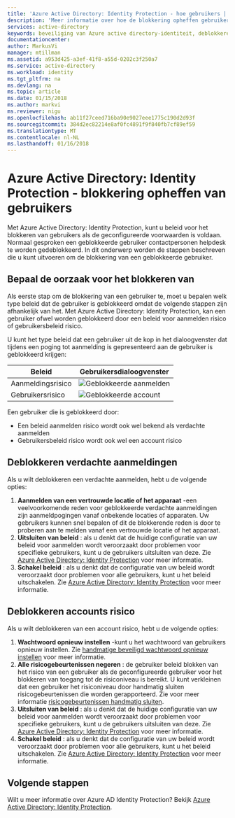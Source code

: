 ```yaml
---
title: 'Azure Active Directory: Identity Protection - hoe gebruikers | Microsoft Docs'
description: 'Meer informatie over hoe de blokkering opheffen gebruikers die zijn geblokkeerd door een Azure Active Directory: Identity Protection-beleid.'
services: active-directory
keywords: beveiliging van Azure active directory-identiteit, deblokkeren van gebruiker
documentationcenter: 
author: MarkusVi
manager: mtillman
ms.assetid: a953d425-a3ef-41f8-a55d-0202c3f250a7
ms.service: active-directory
ms.workload: identity
ms.tgt_pltfrm: na
ms.devlang: na
ms.topic: article
ms.date: 01/15/2018
ms.author: markvi
ms.reviewer: nigu
ms.openlocfilehash: ab11f27ceed716ba90e9027eee1775c190d2d93f
ms.sourcegitcommit: 384d2ec82214e8af0fc4891f9f840fb7cf89ef59
ms.translationtype: MT
ms.contentlocale: nl-NL
ms.lasthandoff: 01/16/2018
---
```

# <a name="azure-active-directory-identity-protection---how-to-unblock-users"></a>Azure Active Directory: Identity Protection - blokkering opheffen van gebruikers
Met Azure Active Directory: Identity Protection, kunt u beleid voor het blokkeren van gebruikers als de geconfigureerde voorwaarden is voldaan. Normaal gesproken een geblokkeerde gebruiker contactpersonen helpdesk te worden gedeblokkeerd. In dit onderwerp worden de stappen beschreven die u kunt uitvoeren om de blokkering van een geblokkeerde gebruiker.

## <a name="determine-the-reason-for-blocking"></a>Bepaal de oorzaak voor het blokkeren van
Als eerste stap om de blokkering van een gebruiker te, moet u bepalen welk type beleid dat de gebruiker is geblokkeerd omdat de volgende stappen zijn afhankelijk van het.
Met Azure Active Directory: Identity Protection, kan een gebruiker ofwel worden geblokkeerd door een beleid voor aanmelden risico of gebruikersbeleid risico.

U kunt het type beleid dat een gebruiker uit de kop in het dialoogvenster dat tijdens een poging tot aanmelding is gepresenteerd aan de gebruiker is geblokkeerd krijgen:

| Beleid | Gebruikersdialoogvenster |
| --- | --- |
| Aanmeldingsrisico |![Geblokkeerde aanmelden](./media/active-directory-identityprotection-unblock-howto/02.png) |
| Gebruikersrisico |![Geblokkeerde account](./media/active-directory-identityprotection-unblock-howto/104.png) |

Een gebruiker die is geblokkeerd door:

* Een beleid aanmelden risico wordt ook wel bekend als verdachte aanmelden
* Gebruikersbeleid risico wordt ook wel een account risico

## <a name="unblocking-suspicious-sign-ins"></a>Deblokkeren verdachte aanmeldingen
Als u wilt deblokkeren een verdachte aanmelden, hebt u de volgende opties:

1. **Aanmelden van een vertrouwde locatie of het apparaat** -een veelvoorkomende reden voor geblokkeerde verdachte aanmeldingen zijn aanmeldpogingen vanaf onbekende locaties of apparaten. Uw gebruikers kunnen snel bepalen of dit de blokkerende reden is door te proberen aan te melden vanaf een vertrouwde locatie of het apparaat.
2. **Uitsluiten van beleid** : als u denkt dat de huidige configuratie van uw beleid voor aanmelden wordt veroorzaakt door problemen voor specifieke gebruikers, kunt u de gebruikers uitsluiten van deze. Zie [Azure Active Directory: Identity Protection](active-directory-identityprotection.md) voor meer informatie.
3. **Schakel beleid** : als u denkt dat de configuratie van uw beleid wordt veroorzaakt door problemen voor alle gebruikers, kunt u het beleid uitschakelen. Zie [Azure Active Directory: Identity Protection](active-directory-identityprotection.md) voor meer informatie.

## <a name="unblocking-accounts-at-risk"></a>Deblokkeren accounts risico
Als u wilt deblokkeren van een account risico, hebt u de volgende opties:

1. **Wachtwoord opnieuw instellen** -kunt u het wachtwoord van gebruikers opnieuw instellen. Zie [handmatige beveiligd wachtwoord opnieuw instellen](active-directory-identityprotection.md#manual-secure-password-reset) voor meer informatie.
2. **Alle risicogebeurtenissen negeren** : de gebruiker beleid blokken van het risico van een gebruiker als de geconfigureerde gebruiker voor het blokkeren van toegang tot de risiconiveau is bereikt. U kunt verkleinen dat een gebruiker het risiconiveau door handmatig sluiten risicogebeurtenissen die worden gerapporteerd. Zie voor meer informatie [risicogebeurtenissen handmatig sluiten](active-directory-identityprotection.md#closing-risk-events-manually).
3. **Uitsluiten van beleid** : als u denkt dat de huidige configuratie van uw beleid voor aanmelden wordt veroorzaakt door problemen voor specifieke gebruikers, kunt u de gebruikers uitsluiten van deze. Zie [Azure Active Directory: Identity Protection](active-directory-identityprotection.md) voor meer informatie.
4. **Schakel beleid** : als u denkt dat de configuratie van uw beleid wordt veroorzaakt door problemen voor alle gebruikers, kunt u het beleid uitschakelen. Zie [Azure Active Directory: Identity Protection](active-directory-identityprotection.md) voor meer informatie.

## <a name="next-steps"></a>Volgende stappen
 Wilt u meer informatie over Azure AD Identity Protection? Bekijk [Azure Active Directory: Identity Protection](active-directory-identityprotection.md).
